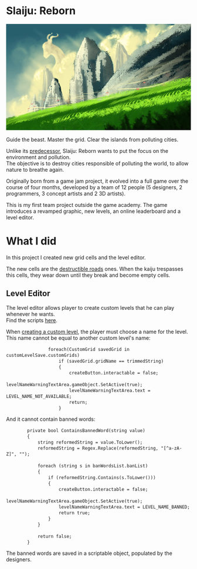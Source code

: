 # Slaiju: Reborn
![Slaiju: Reborn Promo Art](https://github.com/AlessandroSimeoni/SlaijuReborn/blob/main/capsula_slaiju_2.png)  

Guide the beast. Master the grid. Clear the islands from polluting cities.

Unlike its [predecessor](https://github.com/AlessandroSimeoni/Slaiju_SmashTheCity), Slaiju: Reborn wants to put the focus on the environment and pollution.  
The objective is to destroy cities responsible of polluting the world, to allow nature to breathe again.  

Originally born from a game jam project, it evolved into a full game over the course of four months, developed by a team of 12 people (5 designers, 2 programmers, 3 concept artists and 2 3D artists).  

This is my first team project outside the game academy. The game introduces a revamped graphic, new levels, an online leaderboard and a level editor.  

<a name="What-I-did"></a>
# What I did
In this project I created new grid cells and the level editor.  

The new cells are the [destructible roads](https://github.com/AlessandroSimeoni/SlaijuReborn/blob/main/Assets/Scripts/Grid/Cell/DestructibleCell.cs) ones. When the kaiju trespasses this cells, they wear down until they break and become empty cells.  

## Level Editor
The level editor allows player to create custom levels that he can play whenever he wants.  
Find the scripts [here](https://github.com/AlessandroSimeoni/SlaijuReborn/tree/main/Assets/Scripts/LevelEditor).  

When [creating a custom level](https://github.com/AlessandroSimeoni/SlaijuReborn/blob/main/Assets/Scripts/LevelEditor/LevelEditorNewLevelSetup.cs), the player must choose a name for the level. This name cannot be equal to another custom level's name:  

```
                foreach(CustomGrid savedGrid in customLevelSave.customGrids)
                    if (savedGrid.gridName == trimmedString)
                    {
                        createButton.interactable = false;
                        levelNameWarningTextArea.gameObject.SetActive(true);
                        levelNameWarningTextArea.text = LEVEL_NAME_NOT_AVAILABLE;
                        return;
                    }
```
And it cannot contain banned words:  

```
        private bool ContainsBannedWord(string value)
        {
            string reformedString = value.ToLower();
            reformedString = Regex.Replace(reformedString, "[^a-zA-Z]", "");

            foreach (string s in banWordsList.banList)
            {
                if (reformedString.Contains(s.ToLower()))
                {
                    createButton.interactable = false;
                    levelNameWarningTextArea.gameObject.SetActive(true);
                    levelNameWarningTextArea.text = LEVEL_NAME_BANNED;
                    return true;
                }
            }

            return false;
        }
```

The banned words are saved in a scriptable object, populated by the designers.  



